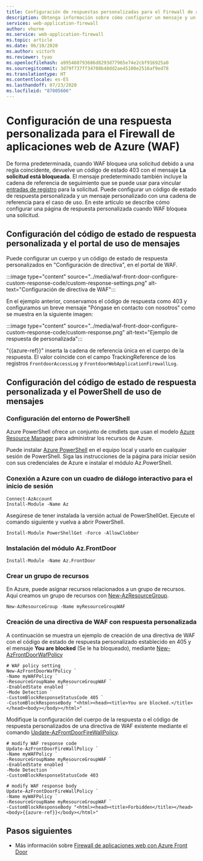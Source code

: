 ```yaml
---
title: Configuración de respuestas personalizadas para el Firewall de aplicaciones web (WAF) en Azure Front Door
description: Obtenga información sobre cómo configurar un mensaje y un código de respuesta personalizados cuando el Firewall WAF bloquee una solicitud.
services: web-application-firewall
author: vhorne
ms.service: web-application-firewall
ms.topic: article
ms.date: 06/10/2020
ms.author: victorh
ms.reviewer: tyao
ms.openlocfilehash: a995460793686d8293d77965e74e2cbf916925a0
ms.sourcegitcommit: 3d79f737ff34708b48dd2ae45100e2516af9ed78
ms.translationtype: HT
ms.contentlocale: es-ES
ms.lasthandoff: 07/23/2020
ms.locfileid: "87005606"
---
```

# <a name="configure-a-custom-response-for-azure-web-application-firewall-waf"></a>Configuración de una respuesta personalizada para el Firewall de aplicaciones web de Azure (WAF)

De forma predeterminada, cuando WAF bloquea una solicitud debido a una regla coincidente, devuelve un código de estado 403 con el mensaje **La solicitud está bloqueada**. El mensaje predeterminado también incluye la cadena de referencia de seguimiento que se puede usar para vincular [entradas de registro](https://docs.microsoft.com/azure/web-application-firewall/afds/waf-front-door-monitor) para la solicitud.  Puede configurar un código de estado de respuesta personalizada y un mensaje personalizado con una cadena de referencia para el caso de uso. En este artículo se describe cómo configurar una página de respuesta personalizada cuando WAF bloquea una solicitud.

## <a name="configure-custom-response-status-code-and-message-use-portal"></a>Configuración del código de estado de respuesta personalizada y el portal de uso de mensajes

Puede configurar un cuerpo y un código de estado de respuesta personalizados en "Configuración de directiva", en el portal de WAF.

:::image type="content" source="../media/waf-front-door-configure-custom-response-code/custom-response-settings.png" alt-text="Configuración de directiva de WAF":::

En el ejemplo anterior, conservamos el código de respuesta como 403 y configuramos un breve mensaje "Póngase en contacto con nosotros" como se muestra en la siguiente imagen:

:::image type="content" source="../media/waf-front-door-configure-custom-response-code/custom-response.png" alt-text="Ejemplo de respuesta de personalizada":::

"{{azure-ref}}" inserta la cadena de referencia única en el cuerpo de la respuesta. El valor coincide con el campo TrackingReference de los registros `FrontdoorAccessLog` y `FrontdoorWebApplicationFirewallLog`.

## <a name="configure-custom-response-status-code-and-message-use-powershell"></a>Configuración del código de estado de respuesta personalizada y el PowerShell de uso de mensajes

### <a name="set-up-your-powershell-environment"></a>Configuración del entorno de PowerShell

Azure PowerShell ofrece un conjunto de cmdlets que usan el modelo [Azure Resource Manager](https://docs.microsoft.com/azure/azure-resource-manager/resource-group-overview) para administrar los recursos de Azure. 

Puede instalar [Azure PowerShell](https://docs.microsoft.com/powershell/azure/) en el equipo local y usarlo en cualquier sesión de PowerShell. Siga las instrucciones de la página para iniciar sesión con sus credenciales de Azure e instalar el módulo Az.PowerShell.

### <a name="connect-to-azure-with-an-interactive-dialog-for-sign-in"></a>Conexión a Azure con un cuadro de diálogo interactivo para el inicio de sesión

```
Connect-AzAccount
Install-Module -Name Az

```
Asegúrese de tener instalada la versión actual de PowerShellGet. Ejecute el comando siguiente y vuelva a abrir PowerShell.
```
Install-Module PowerShellGet -Force -AllowClobber
``` 
### <a name="install-azfrontdoor-module"></a>Instalación del módulo Az.FrontDoor 

```
Install-Module -Name Az.FrontDoor
```

### <a name="create-a-resource-group"></a>Crear un grupo de recursos

En Azure, puede asignar recursos relacionados a un grupo de recursos. Aquí creamos un grupo de recursos con [New-AzResourceGroup](/powershell/module/Az.resources/new-Azresourcegroup).

```azurepowershell-interactive
New-AzResourceGroup -Name myResourceGroupWAF
```

### <a name="create-a-new-waf-policy-with-custom-response"></a>Creación de una directiva de WAF con respuesta personalizada 

A continuación se muestra un ejemplo de creación de una directiva de WAF con el código de estado de respuesta personalizado establecido en 405 y el mensaje **You are blocked** (Se le ha bloqueado), mediante [New-AzFrontDoorWafPolicy](/powershell/module/az.frontdoor/new-azfrontdoorwafpolicy)

```azurepowershell
# WAF policy setting
New-AzFrontDoorWafPolicy `
-Name myWAFPolicy `
-ResourceGroupName myResourceGroupWAF `
-EnabledState enabled `
-Mode Detection `
-CustomBlockResponseStatusCode 405 `
-CustomBlockResponseBody "<html><head><title>You are blocked.</title></head><body></body></html>"
```

Modifique la configuración del cuerpo de la respuesta o el código de respuesta personalizados de una directiva de WAF existente mediante el comando [Update-AzFrontDoorFireWallPolicy](/powershell/module/az.frontdoor/Update-AzFrontDoorWafPolicy).

```azurepowershell
# modify WAF response code
Update-AzFrontDoorFireWallPolicy `
-Name myWAFPolicy `
-ResourceGroupName myResourceGroupWAF `
-EnabledState enabled `
-Mode Detection `
-CustomBlockResponseStatusCode 403
```

```azurepowershell
# modify WAF response body
Update-AzFrontDoorFireWallPolicy `
-Name myWAFPolicy `
-ResourceGroupName myResourceGroupWAF `
-CustomBlockResponseBody "<html><head><title>Forbidden</title></head><body>{{azure-ref}}</body></html>"
```

## <a name="next-steps"></a>Pasos siguientes
- Más información sobre [Firewall de aplicaciones web con Azure Front Door](../afds/afds-overview.md)